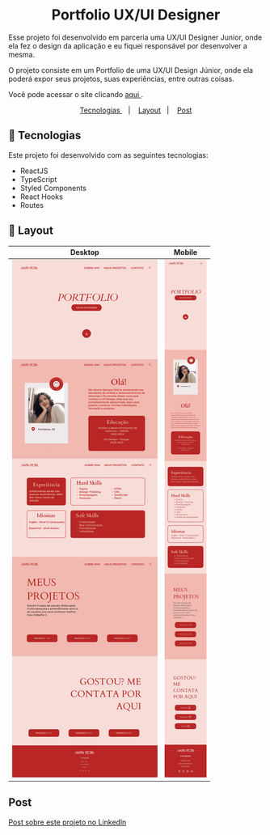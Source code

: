 <h1 align="center"> Portfolio UX/UI Designer </h1>
<p align="left"> Esse projeto foi desenvolvido em parceria uma UX/UI Designer Junior, onde ela fez o design da aplicação e eu fiquei responsável por desenvolver a mesma. </p>
<p> O projeto consiste em um Portfolio de uma UX/UI Design Júnior, onde ela poderá expor seus projetos, suas experiências, entre outras coisas. </p>
<p> Você pode acessar o site clicando <a href="https://samyra-vitoria.netlify.app/"> aqui </a>. </p> 

<p align="center">
  <a href="#tecnologias"> Tecnologias </a>&nbsp;&nbsp;&nbsp;|&nbsp;&nbsp;&nbsp;
  <a href="#layout">Layout</a>&nbsp;&nbsp;&nbsp;|&nbsp;&nbsp;&nbsp;
  <a href="#post"> Post</a>
</p>

## <div id="tecnologias">🚀 Tecnologias </div>

Este projeto foi desenvolvido com as seguintes tecnologias:

- ReactJS
- TypeScript
- Styled Components
- React Hooks
- Routes

## <div id="layout"> 🔖 Layout </div>

| Desktop | Mobile  |
------------------- | ------------------- 
<img src="https://github.com/Cr1stofe/Portfolio-SV/blob/82d9b5718d97f0d611e45698b652859391216408/Layouts/porftolio-desktop.png"> | <img src="https://github.com/Cr1stofe/Portfolio-SV/blob/d8e9fa60b50f1267c8ab40c89cd944388a5f9991/Layouts/portfolio-mobile.jpg">

## <div id="post"> Post </div>

<a href="https://www.linkedin.com/posts/cristofe-albuquerque_react-desenvolvimento-frontend-activity-7062424585882734592-gxFl?utm_source=share&utm_medium=member_desktop"> Post sobre este projeto no Linkedln </a>
